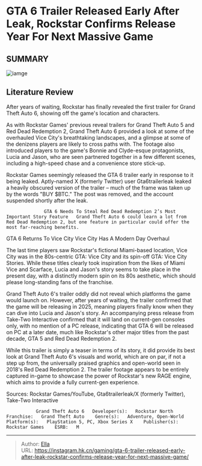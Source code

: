 # GTA 6 Trailer Released Early After Leak, Rockstar Confirms Release Year For Next Massive Game


## SUMMARY 

![iamge](https://static1.srcdn.com/wordpress/wp-content/uploads/2023/12/gta-6-reveal-trailer.jpg)

## Literature Review

After years of waiting, Rockstar has finally revealed the first trailer for Grand Theft Auto 6, showing off the game&#39;s location and characters.





As with Rockstar Games&#39; previous reveal trailers for Grand Theft Auto 5 and Red Dead Redemption 2, Grand Theft Auto 6 provided a look at some of the overhauled Vice City&#39;s breathtaking landscapes, and a glimpse at some of the denizens players are likely to cross paths with. The footage also introduced players to the game&#39;s Bonnie and Clyde-esque protagonists, Lucia and Jason, who are seen partnered together in a few different scenes, including a high-speed chase and a convenience store stick-up.





 

Rockstar Games seemingly released the GTA 6 trailer early in response to it being leaked. Aptly-named X (formerly Twitter) user Gta6trailerleak leaked a heavily obscured version of the trailer – much of the frame was taken up by the words &#34;BUY $BTC.&#34; The post was removed, and the account suspended shortly after the leak.

                  GTA 6 Needs To Steal Red Dead Redemption 2’s Most Important Story Feature   Grand Theft Auto 6 could learn a lot from Red Dead Redemption 2, but one feature in particular could offer the most far-reaching benefits.   


 GTA 6 Returns To Vice City 
Vice City Has A Modern Day Overhaul
          




The last time players saw Rockstar&#39;s fictional Miami-based location, Vice City was in the 80s-centric GTA: Vice City and its spin-off GTA: Vice City Stories. While these titles clearly took inspiration from the likes of Miami Vice and Scarface, Lucia and Jason&#39;s story seems to take place in the present day, with a distinctly modern spin on its 80s aesthetic, which should please long-standing fans of the franchise.

Grand Theft Auto 6&#39;s trailer oddly did not reveal which platforms the game would launch on. However, after years of waiting, the trailer confirmed that the game will be releasing in 2025, meaning players finally know when they can dive into Lucia and Jason&#39;s story. An accompanying press release from Take-Two Interactive confirmed that it will land on current-gen consoles only, with no mention of a PC release, indicating that GTA 6 will be released on PC at a later date, much like Rockstar&#39;s other major titles from the past decade, GTA 5 and Red Dead Redemption 2.




While this trailer is simply a teaser in terms of its story, it did provide its best look at Grand Theft Auto 6&#39;s visuals and world, which are on par, if not a step up from, the universally praised graphics and open-world seen in 2018&#39;s Red Dead Redemption 2. The trailer footage appears to be entirely captured in-game to showcase the power of Rockstar&#39;s new RAGE engine, which aims to provide a fully current-gen experience.

Sources: Rockstar Games/YouTube, Gta6trailerleak/X (formerly Twitter), Take-Two Interactive

               Grand Theft Auto 6   Developer(s):   Rockstar North    Franchise:   Grand Theft Auto    Genre(s):   Adventure, Open-World    Platform(s):   PlayStation 5, PC, Xbox Series X    Publisher(s):   Rockstar Games    ESRB:   M      

---

> Author: [Ella](https://instagram.hk.cn/)  
> URL: https://instagram.hk.cn/gaming/gta-6-trailer-released-early-after-leak-rockstar-confirms-release-year-for-next-massive-game/  

